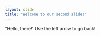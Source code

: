 ```yaml
---
layout: slide
title: "Welcome to our second slide!"
---
```

"Hello, there!"
Use the left arrow to go back!
